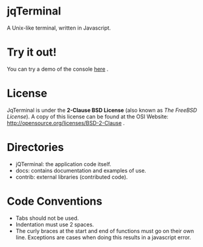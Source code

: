 jqTerminal
==========

A Unix-like terminal, written in Javascript.

Try it out!
==========

You can try a demo of the console [here](http://fdemian.github.io/jqTerminal "JQTerminal Demo") .

License
==========


JqTerminal is under the **2-Clause BSD License** (also known as *The FreeBSD License*). 
A copy of this license can be found at the OSI Website: http://opensource.org/licenses/BSD-2-Clause . 

Directories
==========

- jQTerminal: the application code itself.
- docs: contains documentation and examples of use. 
- contrib: external libraries (contributed code).

Code Conventions
==========

- Tabs should not be used. 
- Indentation must use 2 spaces.
- The curly braces at the start and end of functions must go on their own line. Exceptions are cases when doing this results in a javascript error.

